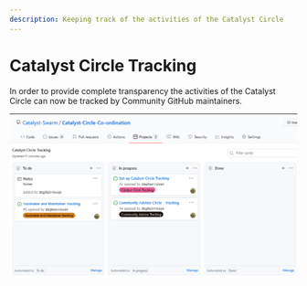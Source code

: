 ```yaml
---
description: Keeping track of the activities of the Catalyst Circle
---
```


# Catalyst Circle Tracking

In order to provide complete transparency the activities of the Catalyst Circle can now be tracked by Community GitHub maintainers.

![Catalyst-Circle Tracking - Project Board](.gitbook/assets/2021-07-17-3-.png)



